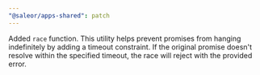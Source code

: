 ```yaml
---
"@saleor/apps-shared": patch
---
```


Added `race` function. This utility helps prevent promises from hanging indefinitely by adding a timeout constraint. If the original promise doesn't resolve within the specified timeout, the race will reject with the provided error.
